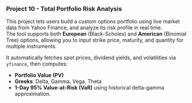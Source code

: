### **Project 10 - Total Portfolio Risk Analysis**

This project lets users build a custom options portfolio using live market data from Yahoo Finance, and analyze its risk profile in real time.  
The tool supports both **European** (Black-Scholes) and **American** (Binomial Tree) options, allowing you to input strike price, maturity, and quantity for multiple instruments.

It automatically fetches spot prices, dividend yields, and volatilities via `yfinance`, then computes:
- **Portfolio Value (PV)**
- **Greeks**: Delta, Gamma, Vega, Theta  
- **1-Day 95% Value-at-Risk (VaR)** using historical delta-gamma approximation.
